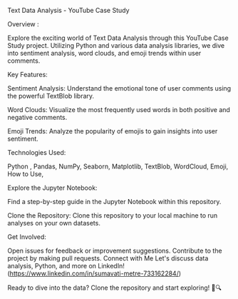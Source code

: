 Text Data Analysis - YouTube Case Study

Overview :  

Explore the exciting world of Text Data Analysis through this YouTube Case Study project. Utilizing Python and various data analysis libraries, we dive into sentiment analysis, word clouds, and emoji trends within user comments.


Key Features:

Sentiment Analysis: Understand the emotional tone of user comments using the powerful TextBlob library.

Word Clouds: Visualize the most frequently used words in both positive and negative comments.

Emoji Trends: Analyze the popularity of emojis to gain insights into user sentiment.

Technologies Used: 

Python ,
Pandas,
NumPy,
Seaborn,
Matplotlib,
TextBlob,
WordCloud,
Emoji,
How to Use, 

Explore the Jupyter Notebook:

Find a step-by-step guide in the Jupyter Notebook within this repository.

Clone the Repository:
Clone this repository to your local machine to run analyses on your own datasets.

Get Involved:

Open issues for feedback or improvement suggestions.
Contribute to the project by making pull requests.
Connect with Me
Let's discuss data analysis, Python, and more on LinkedIn!(https://www.linkedin.com/in/sumavati-metre-733162284/)

Ready to dive into the data? Clone the repository and start exploring! 🚀🔍
